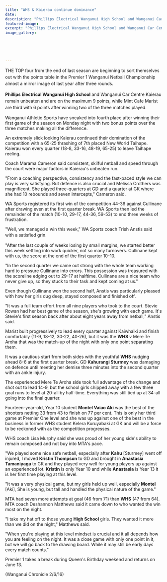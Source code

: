 ```yaml
---
title: "WHS & Kaierau continue dominance"
date: 
description: "Phillips Electrical Wanganui High School and Wanganui Car Centre Kaierau remain unbeaten and are on the maximum 9 points in the Premier 1 Wanganui Netball Championship..."
featured-image: 
excerpt: "Phillips Electrical Wanganui High School and Wanganui Car Centre Kaierau remain unbeaten and are on the maximum 9 points in the Premier 1 Wanganui Netball Championship..."
image_gallery:
    
    
    
    
    
---
```


<p><span style="line-height: 1.5;">THE TOP four from the end of last season are beginning to sort themselves out with the points table in the Premier 1 Wanganui Netball Championship almost a mirror image of last year after three rounds.<br /></span></p>
<p><span style="line-height: 1.5;"><span><strong>Phillips Electrical Wanganui High School</strong> and&nbsp;</span>Wanganui Car Centre Kaierau remain unbeaten and are on the maximum 9 points, while Mint Cafe Marist are third with 6 points after winning two of the three matches played.</span></p>
<p>Wanganui Athletic Sports have sneaked into fourth place after winning their first game of the season on Monday night with two bonus points over the three matches making all the difference.</p>
<p>An extremely slick looking Kaierau continued their domination of the competition with a 65-25 thrashing of 7th placed New World Taihape. Kaierau won every quarter (18-8, 33-16, 48-19, 65-25) to leave Taihape reeling.</p>
<p>Coach Marama Cameron said consistent, skilful netball and speed through the court were major factors in Kaierau's unbeaten run.</p>
<p>"From a coaching perspective, consistency and the fast-paced style we can play is very satisfying. But defence is also crucial and Melissa Crothers was magnificent. She played three-quarters at GD and a quarter at GK where she had 10 rebounds and seven intercepts," Cameron said.</p>
<p>WA Sports registered its first win of the competition 44-36 against Cullinane after drawing even at the first quarter break. WA Sports then led the remainder of the match (10-10, 29-17, 44-36, 59-53) to end three weeks of frustration.</p>
<p>"Well, we managed a win this week," WA Sports coach Trish Anstis said with a satisfied grin.<span style="line-height: 1.5;">&nbsp;</span></p>
<p>"After the last couple of weeks losing by small margins, we started better this week settling into work quicker, not so many turnovers. Cullinane kept with us, the score at the end of the first quarter 10-10.</p>
<p>"In the second quarter we came out strong with the whole team working hard to pressure Cullinane into errors. This possession was treasured with the scoreline edging out to 29-17 at halftime. Cullinane are a nice team who never give up, so they stuck to their task and kept coming at us."</p>
<p>Even though Cullinane won the second half, Anstis was particularly pleased with how her girls dug deep, stayed composed and finished off.</p>
<p>"It was a full team effort from all nine players who took to the court. Stevie Rowan had her best game of the season, she's growing with each game. It's Stevie's first season back after about eight years away from netball," Anstis said.</p>
<p>Marist built progressively to lead every quarter against Kaiwhaiki and finish comfortably (11-9, 18-12, 30-22, 40-26), but it was the <strong>WHS</strong> v Mere Te Aroha that was the match-up of the night with only one point separating them.</p>
<p>It was a cautious start from both sides with the youthful <strong>WHS</strong> nudging ahead 8-6 at the first quarter break. GD <strong>Kahurangi Sturmey</strong> was damaging on defence until meeting her demise three minutes into the second quarter with an ankle injury.</p>
<p>The experienced Mere Te Aroha side took full advantage of the change and shot out to lead 14-9, but the school girls chipped away with a few three goal runs to level at 20-all by half-time. Everything was still tied up at 34-all going into the final quarter.</p>
<p>Fourteen-year-old, Year 10 student <strong>Montel Vaiao Aki</strong> was the best of the shooters netting 33 from 43 to finish on 77 per cent. This is only her third game at Premier One level and she was up against one of the best in the business in former WHS student Kelera Kuruyabaki at GK and will be a force to be reckoned with as the competition progresses.</p>
<p>WHS coach Lisa Murphy said she was proud of her young side's ability to remain composed and not buy into MTA's pace.</p>
<p>"We played some nice safe netball, especially after <strong>Kahu</strong> [Sturmey] went off injured, I moved <strong>Kristin Thompson</strong> to GD and brought in <strong>Anastasia Tamaniyaga</strong> to GK and they played very well for young players up against an experienced lot. <strong>Kristin</strong> is only Year 10 and while <strong>Anastasia</strong> is Year 13 it is her first time playing at this level.</p>
<p>"It was a very physical game, but my girls held up well, especially <strong>Montel</strong> [Aki], She is young, but tall and handled the physical nature of the game."</p>
<p>MTA had seven more attempts at goal (46 from 71) than <strong>WHS</strong> (47 from 64). MTA coach Deshannon Matthews said it came down to who wanted the win most on the night.</p>
<p>"I take my hat off to those young <strong>High School</strong> girls. They wanted it more than we did on the night," Matthews said.</p>
<p>"When you're playing at this level mindset is crucial and it all depends how you are feeling on the night. It was a close game with only one point in it, but we will go back to the drawing board. While it may still be early days every match counts."</p>
<p>Premier 1 takes a break during Queen's Birthday weekend and returns on June 13.</p>
<p>(Wanganui Chronicle 2/6/16)</p>

